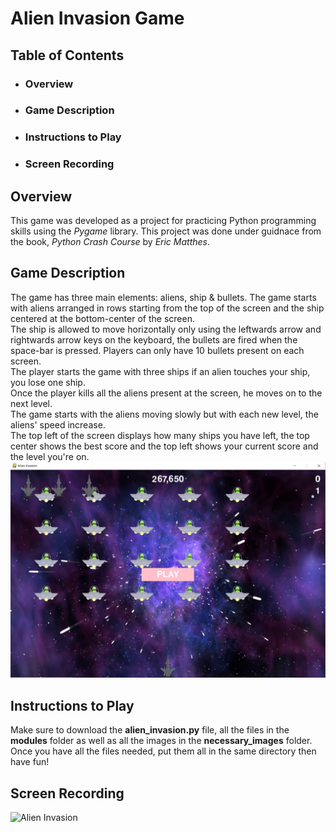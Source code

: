 # Alien Invasion Game  
## Table of Contents  
* ### Overview  
* ### Game Description  
* ### Instructions to Play  
* ### Screen Recording 


## Overview
This game was developed as a project for practicing Python programming skills using the *Pygame* library. This project was done under guidnace from the book, *Python Crash Course* by *Eric Matthes*.  

## Game Description 
The game has three main elements: aliens, ship & bullets. The game starts with aliens arranged in rows starting from the top of the screen and the ship centered at the bottom-center of the screen.   
The ship is allowed to move horizontally only using the leftwards arrow and rightwards arrow keys on the keyboard, the bullets are fired when the space-bar is pressed. Players can only have 10 bullets present on each screen.  
The player starts the game with three ships if an alien touches your ship, you lose one ship.   
Once the player kills all the aliens present at the screen, he moves on to the next level.  
The game starts with the aliens moving slowly but with each new level, the aliens' speed increase.  
The top left of the screen displays how many ships you have left, the top center shows the best score and the top left shows your current score and the level you're on.
![Game-Start](https://github.com/dinaabdulrasoul/Alien-Invasion-game/blob/main/screen_shots/alien_invasion.PNG)  

## Instructions to Play
Make sure to download the **alien_invasion.py** file, all the files in the **modules** folder as well as all the images in the **necessary_images** folder.  
Once you have all the files needed, put them all in the same directory then have fun!  

## Screen Recording
![Alien Invasion](https://github.com/dinaabdulrasoul/Alien-Invasion-Game/blob/main/screen_shots/alien-invasion%20gif.gif)
